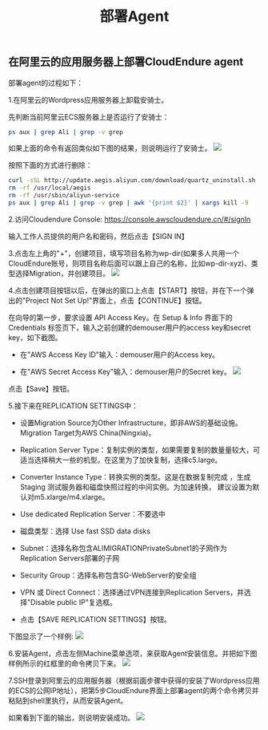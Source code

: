 ﻿---
title: "部署Agent"
chapter: false
weight: 51
---

## 在阿里云的应用服务器上部署CloudEndure agent

部署agent的过程如下：

1.在阿里云的Wordpress应用服务器上卸载安骑士。

先判断当前阿里云ECS服务器上是否运行了安骑士：
```bash
ps aux | grep Ali | grep -v grep
```

如果上面的命令有返回类似如下图的结果，则说明运行了安骑士。
![](/images/SyncWithCloudEndure/checkAnqishi.png)

按照下面的方式进行删除：
```bash
curl -sSL http://update.aegis.aliyun.com/download/quartz_uninstall.sh | sudo bash
rm -rf /usr/local/aegis
rm -rf /usr/sbin/aliyun-service
ps aux | grep Ali | grep -v grep | awk '{print $2}' | xargs kill -9
```

2.访问Cloudendure Console: https://console.awscloudendure.cn/#/signIn

输入工作人员提供的用户名和密码，然后点击【SIGN IN】

3.点击左上角的"+"，创建项目，填写项目名称为wp-dir(如果多人共用一个CloudEndure账号，则项目名称后面可以跟上自己的名称，比如wp-dir-xyz)、类型选择Migration，并创建项目。
![](/images/SyncWithCloudEndure/createProject.png)

4.点击创建项目按钮以后，在弹出的窗口上点击【START】按钮，并在下一个弹出的"Project Not Set Up!"界面上，点击【CONTINUE】按钮。

在向导的第一步，要求设置 API Access Key。在 Setup & Info 界面下的Credentials 标签页下，输入之前创建的demouser用户的access key和secret key，如下截图。

* 在"AWS Access Key ID"输入：demouser用户的Access key。

* 在"AWS Secret Access Key"输入：demouser用户的Secret key。
![](/images/SyncWithCloudEndure/createProject1.png)

点击【Save】按钮。

5.接下来在REPLICATION SETTINGS中：

* 设置Migration Source为Other Infrastructure，即非AWS的基础设施。Migration Target为AWS China(Ningxia)。

* Replication Server Type：复制实例的类型，如果需要复制的数量量较大，可适当选择稍大一些的机型。在这里为了加快复制，选择c5.large。

* Converter Instance Type：转换实例的类型。这是在数据复制完成 ，生成 Staging 测试服务器和磁盘快照过程的中间实例。为加速转换， 建议设置为默认对m5.xlarge/m4.xlarge。

* Use dedicated Replication Server：不要选中

* 磁盘类型：选择 Use fast SSD data disks

* Subnet：选择名称包含ALIMIGRATIONPrivateSubnet1的子网作为Replication Servers部署的子网

* Security Group：选择名称包含SG-WebServer的安全组

* VPN 或 Direct Connect：选择通过VPN连接到Replication Servers，并选择"Disable public IP"复选框。

* 点击【SAVE REPLICATION SETTINGS】按钮。

下图显示了一个样例:
![](/images/SyncWithCloudEndure/createProject2.png)

6.安装Agent，点击左侧Machine菜单选项，来获取Agent安装信息。并把如下图样例所示的红框里的命令拷贝下来。
![](/images/SyncWithCloudEndure/installAgent1.png)

7.SSH登录到阿里云的应用服务器（根据前面步骤中获得的安装了Wordpress应用的ECS的公网IP地址），把第5步CloudEndure界面上部署agent的两个命令拷贝并粘贴到shell里执行，从而安装Agent。

如果看到下面的输出，则说明安装成功。
![](/images/SyncWithCloudEndure/installAgent2.png)


